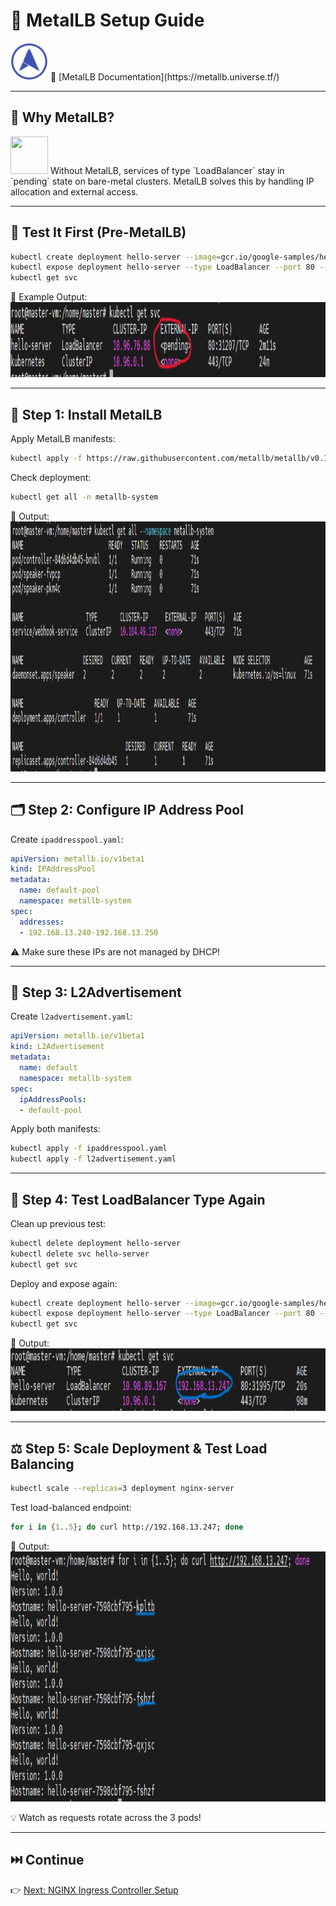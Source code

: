 # 🧱 MetalLB Setup Guide

<img src="/img/metallb-icon-color.png" width="60" height="60" />  
📄 [MetalLB Documentation](https://metallb.universe.tf/)

---

## 📌 Why MetalLB?

<img src="/images/F0.png" width="60" height="60" />  
Without MetalLB, services of type `LoadBalancer` stay in `pending` state on bare-metal clusters. MetalLB solves this by handling IP allocation and external access.

---

## 🧪 Test It First (Pre-MetalLB)

```bash
kubectl create deployment hello-server --image=gcr.io/google-samples/hello-app:1.0
kubectl expose deployment hello-server --type LoadBalancer --port 80 --target-port 8080
kubectl get svc
```

📸 Example Output:  
<img src="./images/Screenshot_3.png" width="1000" height="120" />

---

## 🔧 Step 1: Install MetalLB

Apply MetalLB manifests:

```bash
kubectl apply -f https://raw.githubusercontent.com/metallb/metallb/v0.13.7/config/manifests/metallb-native.yaml
```

Check deployment:

```bash
kubectl get all -n metallb-system
```

📸 Output:  
<img src="./images/Screenshot_1.png" width="900" height="400" />

---

## 🗂️ Step 2: Configure IP Address Pool

Create `ipaddresspool.yaml`:

```yaml
apiVersion: metallb.io/v1beta1
kind: IPAddressPool
metadata:
  name: default-pool
  namespace: metallb-system
spec:
  addresses:
  - 192.168.13.240-192.168.13.250
```

⚠️ Make sure these IPs are not managed by DHCP!

---

## 📢 Step 3: L2Advertisement

Create `l2advertisement.yaml`:

```yaml
apiVersion: metallb.io/v1beta1
kind: L2Advertisement
metadata:
  name: default
  namespace: metallb-system
spec:
  ipAddressPools:
  - default-pool
```

Apply both manifests:

```bash
kubectl apply -f ipaddresspool.yaml
kubectl apply -f l2advertisement.yaml
```

---

## 🧪 Step 4: Test LoadBalancer Type Again

Clean up previous test:

```bash
kubectl delete deployment hello-server
kubectl delete svc hello-server
kubectl get svc
```

Deploy and expose again:

```bash
kubectl create deployment hello-server --image=gcr.io/google-samples/hello-app:1.0
kubectl expose deployment hello-server --type LoadBalancer --port 80 --target-port 8080
kubectl get svc
```

📸 Output:  
<img src="./images/Screenshot_4.png" width="900" height="100" />

---

## ⚖️ Step 5: Scale Deployment & Test Load Balancing

```bash
kubectl scale --replicas=3 deployment nginx-server
```

Test load-balanced endpoint:

```bash
for i in {1..5}; do curl http://192.168.13.247; done
```

📸 Output:  
<img src="./images/Screenshot_5.png" width="900" height="400" />

💡 Watch as requests rotate across the 3 pods!

---

## ⏭️ Continue

👉 [Next: NGINX Ingress Controller Setup](../6.%20Nginx%20Ingress%20Controller%20setup/README.md)
